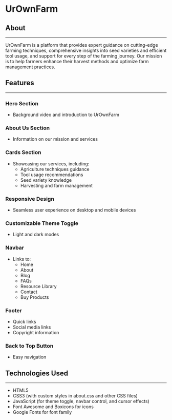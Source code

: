 # UrOwnFarm 


## About
--------

UrOwnFarm is a platform that provides expert guidance on cutting-edge farming techniques, comprehensive insights into seed varieties and efficient tool usage, and support for every step of the farming journey. Our mission is to help farmers enhance their harvest methods and optimize farm management practices.

## Features
------------

### Hero Section

* Background video and introduction to UrOwnFarm

### About Us Section

* Information on our mission and services

### Cards Section

* Showcasing our services, including:
	+ Agriculture techniques guidance
	+ Tool usage recommendations
	+ Seed variety knowledge
	+ Harvesting and farm management

### Responsive Design

* Seamless user experience on desktop and mobile devices

### Customizable Theme Toggle

* Light and dark modes

### Navbar

* Links to:
	+ Home
	+ About
	+ Blog
	+ FAQs
	+ Resource Library
	+ Contact
	+ Buy Products

### Footer

* Quick links
* Social media links
* Copyright information

### Back to Top Button

* Easy navigation

## Technologies Used
--------------------

* HTML5
* CSS3 (with custom styles in about.css and other CSS files)
* JavaScript (for theme toggle, navbar control, and cursor effects)
* Font Awesome and Boxicons for icons
* Google Fonts for font family





